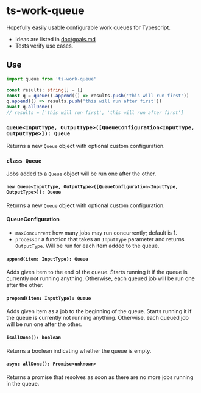 # ts-work-queue

Hopefully easily usable configurable work queues for Typescript.

- Ideas are listed in [doc/goals.md](doc/goals.md)
- Tests verify use cases.

## Use

```typescript
import queue from 'ts-work-queue'

const results: string[] = []
const q = queue().append(() => results.push('this will run first'))
q.append(() => results.push('this will run after first'))
await q.allDone()
// results = ['this will run first', 'this will run after first']
```

### `queue<InputType, OutputType>([QueueConfiguration<InputType, OutputType>]): Queue`

Returns a new `Queue` object with optional custom configuration.

### `class Queue`

Jobs added to a `Queue` object will be run one after the other.

#### `new Queue<InputType, OutputType>([QueueConfiguration<InputType, OutputType>]): Queue`

Returns a new `Queue` object with optional custom configuration.

#### QueueConfiguration

- `maxConcurrent` how many jobs may run concurrently; default is 1.
- `processor` a function that takes an `InputType` parameter and returns `OutputType`. Will be run for each item added to the queue.

#### `append(item: InputType): Queue`

Adds given item to the end of the queue.
Starts running it if the queue is currently not running anything.
Otherwise, each queued job will be run one after the other.

#### `prepend(item: InputType): Queue`

Adds given item as a job to the beginning of the queue.
Starts running it if the queue is currently not running anything.
Otherwise, each queued job will be run one after the other.

#### `isAllDone(): boolean`

Returns a boolean indicating whether the queue is empty.

#### `async allDone(): Promise<unknown>`

Returns a promise that resolves as soon as there are no more jobs running in the queue.
